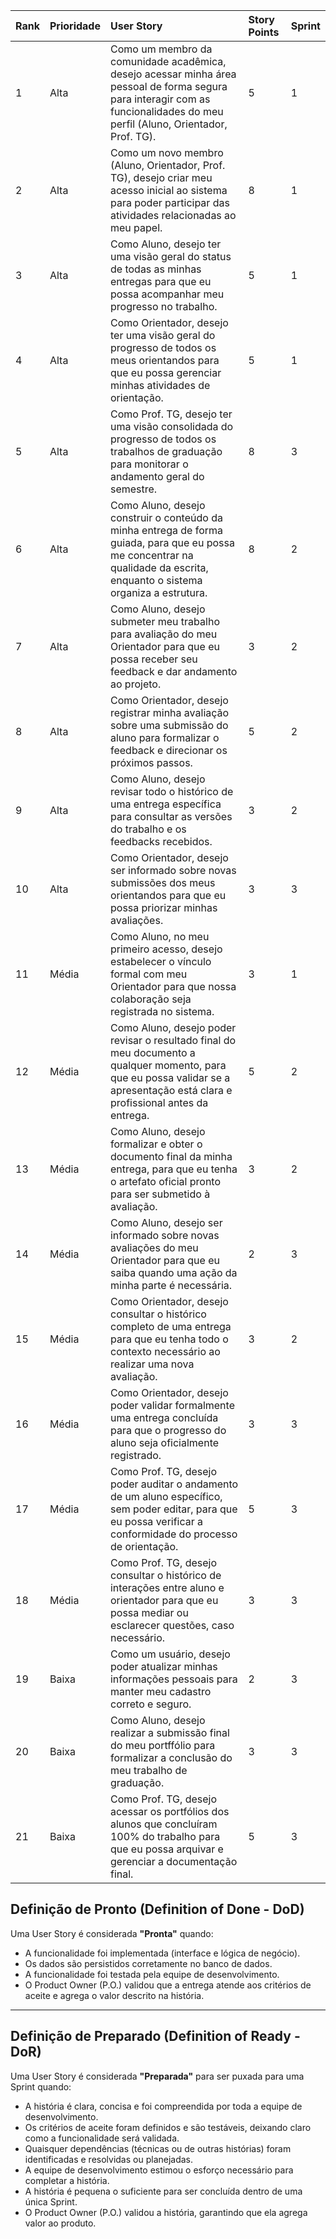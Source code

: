 | Rank | Prioridade | User Story | Story Points | Sprint |
|:---|:---|:---|:---|:---|
| 1 | Alta | Como um membro da comunidade acadêmica, desejo acessar minha área pessoal de forma segura para interagir com as funcionalidades do meu perfil (Aluno, Orientador, Prof. TG). | 5 | 1 |
| 2 | Alta | Como um novo membro (Aluno, Orientador, Prof. TG), desejo criar meu acesso inicial ao sistema para poder participar das atividades relacionadas ao meu papel. | 8 | 1 |
| 3 | Alta | Como Aluno, desejo ter uma visão geral do status de todas as minhas entregas para que eu possa acompanhar meu progresso no trabalho. | 5 | 1 |
| 4 | Alta | Como Orientador, desejo ter uma visão geral do progresso de todos os meus orientandos para que eu possa gerenciar minhas atividades de orientação. | 5 | 1 |
| 5 | Alta | Como Prof. TG, desejo ter uma visão consolidada do progresso de todos os trabalhos de graduação para monitorar o andamento geral do semestre. | 8 | 3 |
| 6 | Alta | Como Aluno, desejo construir o conteúdo da minha entrega de forma guiada, para que eu possa me concentrar na qualidade da escrita, enquanto o sistema organiza a estrutura. | 8 | 2 |
| 7 | Alta | Como Aluno, desejo submeter meu trabalho para avaliação do meu Orientador para que eu possa receber seu feedback e dar andamento ao projeto. | 3 | 2 |
| 8 | Alta | Como Orientador, desejo registrar minha avaliação sobre uma submissão do aluno para formalizar o feedback e direcionar os próximos passos. | 5 | 2 |
| 9 | Alta | Como Aluno, desejo revisar todo o histórico de uma entrega específica para consultar as versões do trabalho e os feedbacks recebidos. | 3 | 2 |
| 10 | Alta | Como Orientador, desejo ser informado sobre novas submissões dos meus orientandos para que eu possa priorizar minhas avaliações. | 3 | 3 |
| 11 | Média | Como Aluno, no meu primeiro acesso, desejo estabelecer o vínculo formal com meu Orientador para que nossa colaboração seja registrada no sistema. | 3 | 1 |
| 12 | Média | Como Aluno, desejo poder revisar o resultado final do meu documento a qualquer momento, para que eu possa validar se a apresentação está clara e profissional antes da entrega. | 5 | 2 |
| 13 | Média | Como Aluno, desejo formalizar e obter o documento final da minha entrega, para que eu tenha o artefato oficial pronto para ser submetido à avaliação. | 3 | 2 |
| 14 | Média | Como Aluno, desejo ser informado sobre novas avaliações do meu Orientador para que eu saiba quando uma ação da minha parte é necessária. | 2 | 3 |
| 15 | Média | Como Orientador, desejo consultar o histórico completo de uma entrega para que eu tenha todo o contexto necessário ao realizar uma nova avaliação. | 3 | 2 |
| 16 | Média | Como Orientador, desejo poder validar formalmente uma entrega concluída para que o progresso do aluno seja oficialmente registrado. | 3 | 3 |
| 17 | Média | Como Prof. TG, desejo poder auditar o andamento de um aluno específico, sem poder editar, para que eu possa verificar a conformidade do processo de orientação. | 5 | 3 |
| 18 | Média | Como Prof. TG, desejo consultar o histórico de interações entre aluno e orientador para que eu possa mediar ou esclarecer questões, caso necessário. | 3 | 3 |
| 19 | Baixa | Como um usuário, desejo poder atualizar minhas informações pessoais para manter meu cadastro correto e seguro. | 2 | 3 |
| 20 | Baixa | Como Aluno, desejo realizar a submissão final do meu portffólio para formalizar a conclusão do meu trabalho de graduação. | 3 | 3 |
| 21 | Baixa | Como Prof. TG, desejo acessar os portfólios dos alunos que concluíram 100% do trabalho para que eu possa arquivar e gerenciar a documentação final. | 5 | 3 |

## Definição de Pronto (Definition of Done - DoD)
Uma User Story é considerada **"Pronta"** quando:

* A funcionalidade foi implementada (interface e lógica de negócio).
* Os dados são persistidos corretamente no banco de dados.
* A funcionalidade foi testada pela equipe de desenvolvimento.
* O Product Owner (P.O.) validou que a entrega atende aos critérios de aceite e agrega o valor descrito na história.

---

## Definição de Preparado (Definition of Ready - DoR)
Uma User Story é considerada **"Preparada"** para ser puxada para uma Sprint quando:

* A história é clara, concisa e foi compreendida por toda a equipe de desenvolvimento.
* Os critérios de aceite foram definidos e são testáveis, deixando claro como a funcionalidade será validada.
* Quaisquer dependências (técnicas ou de outras histórias) foram identificadas e resolvidas ou planejadas.
* A equipe de desenvolvimento estimou o esforço necessário para completar a história.
* A história é pequena o suficiente para ser concluída dentro de uma única Sprint.
* O Product Owner (P.O.) validou a história, garantindo que ela agrega valor ao produto.